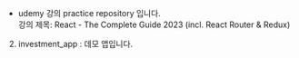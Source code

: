* udemy 강의 practice repository 입니다. \
강의 제목: React - The Complete Guide 2023 (incl. React Router & Redux)

2. investment_app : 데모 앱입니다.
